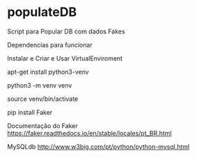 # populateDB
Script para Popular DB com dados Fakes

Dependencias para funcionar

Instalar e Criar e Usar VirtualEnviroment
 
 apt-get install python3-venv
 
 python3 -m venv venv
 
 source venv/bin/activate
 
 pip install Faker

Documentação do Faker
https://faker.readthedocs.io/en/stable/locales/pt_BR.html

MySQLdb
http://www.w3big.com/pt/python/python-mysql.html
